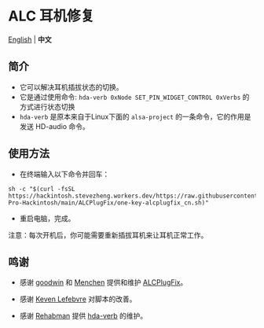 # ALC 耳机修复

[English](README.md) | **中文**

## 简介

* 它可以解决耳机插拔状态的切换。
* 它是通过使用命令: `hda-verb 0xNode SET_PIN_WIDGET_CONTROL 0xVerbs` 的方式进行状态切换
* `hda-verb` 是原本来自于Linux下面的 `alsa-project` 的一条命令，它的作用是发送 HD-audio 命令。


## 使用方法

- 在终端输入以下命令并回车：

```shell
sh -c "$(curl -fsSL https://hackintosh.stevezheng.workers.dev/https://raw.githubusercontent.com/daliansky/XiaoMi-Pro-Hackintosh/main/ALCPlugFix/one-key-alcplugfix_cn.sh)"
```

- 重启电脑，完成。

注意：每次开机后，你可能需要重新插拔耳机来让耳机正常工作。


## 鸣谢

* 感谢 [goodwin](https://github.com/goodwin) 和 [Menchen](https://github.com/Menchen/ALCPlugFix) 提供和维护 [ALCPlugFix](https://github.com/goodwin/ALCPlugFix)。

* 感谢 [Keven Lefebvre](https://github.com/orditeck) 对脚本的改善。

* 感谢 [Rehabman](https://github.com/RehabMan) 提供 [hda-verb](https://github.com/RehabMan/EAPD-Codec-Commander) 的维护。
